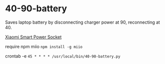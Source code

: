 # 40-90-battery
Saves laptop battery by disconnecting charger power at 90, reconnecting at 40.

[Xiaomi Smart Power Socket](https://www.aliexpress.com/item/Original-Xiaomi-MiJia-Mi-Smart-Power-Socket-Plug-Basic-Wireless-WiFi-APP-Remote-Control-Timer-Switch/32801060790.html)

require npm miio
``npm install -g miio``

crontab -e
``45 * * * * /usr/local/bin/40-90-battery.py``